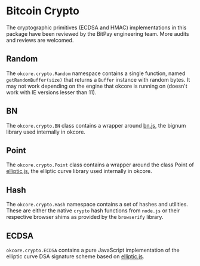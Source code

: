 # Bitcoin Crypto
The cryptographic primitives (ECDSA and HMAC) implementations in this package have been reviewed by the BitPay engineering team. More audits and reviews are welcomed.

## Random
The `okcore.crypto.Random` namespace contains a single function, named `getRandomBuffer(size)` that returns a `Buffer` instance with random bytes. It may not work depending on the engine that okcore is running on (doesn't work with IE versions lesser than 11).

## BN
The `okcore.crypto.BN` class contains a wrapper around [bn.js](https://github.com/indutny/bn.js), the bignum library used internally in okcore.

## Point
The `okcore.crypto.Point` class contains a wrapper around the class Point of [elliptic.js](https://github.com/indutny/elliptic), the elliptic curve library used internally in okcore.

## Hash
The `okcore.crypto.Hash` namespace contains a set of hashes and utilities. These are either the native `crypto` hash functions from `node.js` or their respective browser shims as provided by the `browserify` library.

## ECDSA
`okcore.crypto.ECDSA` contains a pure JavaScript implementation of the elliptic curve DSA signature scheme based on [elliptic.js](https://github.com/indutny/elliptic).

